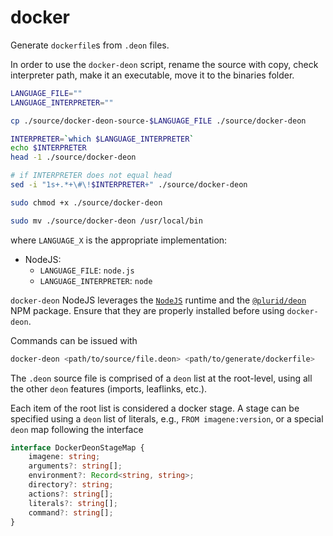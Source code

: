 # docker


Generate `dockerfile`s from `.deon` files.

In order to use the `docker-deon` script, rename the source with copy, check interpreter path, make it an executable, move it to the binaries folder.

``` bash
LANGUAGE_FILE=""
LANGUAGE_INTERPRETER=""

cp ./source/docker-deon-source-$LANGUAGE_FILE ./source/docker-deon

INTERPRETER=`which $LANGUAGE_INTERPRETER`
echo $INTERPRETER
head -1 ./source/docker-deon

# if INTERPRETER does not equal head
sed -i "1s+.*+\#\!$INTERPRETER+" ./source/docker-deon

sudo chmod +x ./source/docker-deon

sudo mv ./source/docker-deon /usr/local/bin
```

where `LANGUAGE_X` is the appropriate implementation:

+ NodeJS:
    + `LANGUAGE_FILE`: `node.js`
    + `LANGUAGE_INTERPRETER`: `node`

`docker-deon` NodeJS leverages the [`NodeJS`](https://nodejs.org) runtime and the [`@plurid/deon`](https://www.npmjs.com/package/@plurid/deon) NPM package. Ensure that they are properly installed before using `docker-deon`.


Commands can be issued with

``` bash
docker-deon <path/to/source/file.deon> <path/to/generate/dockerfile>
```

The `.deon` source file is comprised of a `deon` list at the root-level, using all the other `deon` features (imports, leaflinks, etc.).

Each item of the root list is considered a docker stage. A stage can be specified using a `deon` list of literals, e.g., `FROM imagene:version`, or a special `deon` map following the interface

``` typescript
interface DockerDeonStageMap {
    imagene: string;
    arguments?: string[];
    environment?: Record<string, string>;
    directory?: string;
    actions?: string[];
    literals?: string[];
    command?: string[];
}
```
